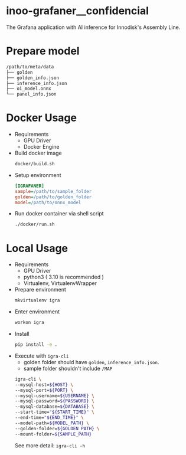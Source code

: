 # inoo-grafaner__confidencial
The Grafana application with AI inference for Innodisk's Assembly Line.

# Prepare model
```bash
/path/to/meta/data
├── golden
├── golden_info.json
├── inference_info.json
├── oi_model.onnx
└── panel_info.json
```

# Docker Usage
* Requirements
  * GPU Driver
  * Docker Engine
* Build docker image
    ```bash
    docker/build.sh
    ```
* Setup environment
  ```ini
  [IGRAFANER]
  sample=/path/to/sample_folder
  golden=/path/to/golden_folder
  model=/path/to/onnx_model
  ```
* Run docker container via shell script
  ```bash
  ./docker/run.sh
  ```

# Local Usage
* Requirements
  * GPU Driver
  * python3 ( 3.10 is recommended )
  * Virtualenv, VirtualenvWrapper
* Prepare environment
    ```bash
    mkvirtualenv igra
    ```
* Enter environment
    ```bash
    workon igra
    ```
* Install
    ```bash
    pip install -e .
    ```
* Execute with `igra-cli`
    - golden folder should have `golden`, `inference_info.json`.
    - sample folder shouldn't include `/MAP`
    ```bash
    igra-cli \
    --mysql-host=${HOST} \
    --mysql-port=${PORT} \
    --mysql-username=${USERNAME} \
    --mysql-password=${PASSWORD} \
    --mysql-database=${DATABASE} \
    --start-time="${START_TIME}" \
    --end-time="${END_TIME}" \
    --model-path=${MODEL_PATH} \
    --golden-folder=${GOLDEN_PATH} \
    --mount-folder=${SAMPLE_PATH}
    ```
    See more detail: `igra-cli -h`

